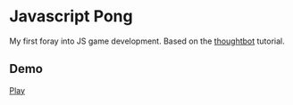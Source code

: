 # Javascript Pong
My first foray into JS game development. Based on the [thoughtbot](https://robots.thoughtbot.com/pong-clone-in-javascript) tutorial.

## Demo
[Play](http://krisplunkett.github.io/javascript-pong)
